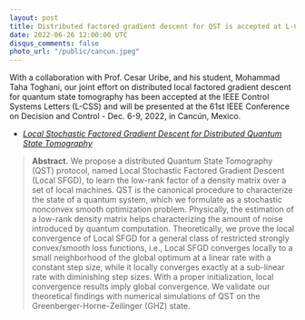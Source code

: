 ```yaml
---
layout: post
title: Distributed factored gradient descent for QST is accepted at L-CSS/CDC
date: 2022-06-26 12:00:00 UTC
disqus_comments: false
photo_url: "/public/cancun.jpeg"
---
```


With a collaboration with Prof. Cesar Uribe, and his student, Mohammad Taha Toghani, our joint effort on distributed local factored gradient descent for quantum state tomography has been accepted at the IEEE Control Systems Letters (L-CSS) and will be presented at the 61st IEEE Conference on Decision and Control - Dec. 6-9, 2022, in Cancún, Mexico.


- [*Local Stochastic Factored Gradient Descent for Distributed Quantum State Tomography*](https://arxiv.org/pdf/2203.11579.pdf)

>**Abstract.** 
>We propose a distributed Quantum State Tomography (QST) protocol, named Local Stochastic Factored Gradient Descent (Local SFGD), to learn the low-rank factor of a density matrix over a set of local machines. QST is the canonical procedure to characterize the state of a quantum system, which we formulate as a stochastic nonconvex smooth optimization problem. Physically, the estimation of a low-rank density matrix helps characterizing the amount of noise introduced by quantum computation. Theoretically, we prove the local convergence of Local SFGD for a general class of restricted strongly convex/smooth loss functions, i.e., Local SFGD converges locally to a small neighborhood of the global optimum at a linear rate with a constant step size, while it locally converges exactly at a sub-linear rate with diminishing step sizes. With a proper initialization, local convergence results imply global convergence. We validate our theoretical findings with numerical simulations of QST on the Greenberger-Horne-Zeilinger (GHZ) state.
